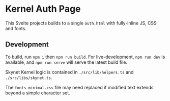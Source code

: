 # Kernel Auth Page

This Svelte projects builds to a single `auth.html` with fully-inline JS, CSS and fonts.

## Development

To build, run `npm i` then `npm run build`. For live-development, `npm run dev` is available, and `npm run serve` will serve the latest build file.

Skynet Kernel logic is contained in `./src/lib/helpers.ts` and `./src/libs/skynet.ts`.

The `fonts-minimal.css` file may need replaced if modified text extends beyond a simple character set.
